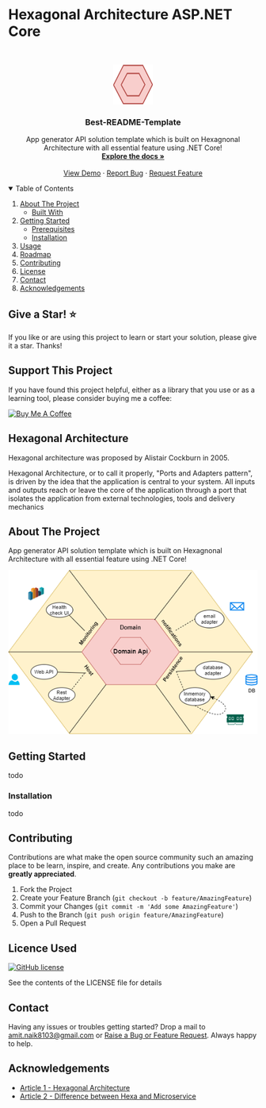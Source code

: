 # Hexagonal Architecture ASP.NET Core

<!-- PROJECT LOGO -->
<br />
<p align="center">
  <a href="https://github.com/Amitpnk/Hexagonal-architecture-ASP.NET-Core">
    <img src="img/logo.png" alt="Logo" width="80" height="80">
  </a>

  <h3 align="center">Best-README-Template</h3>

  <p align="center">
    App generator API solution template which is built on Hexagnonal Architecture with all essential feature using .NET Core!
    <br />
    <a href="https://github.com/Amitpnk/Hexagonal-architecture-ASP.NET-Core"><strong>Explore the docs »</strong></a>
    <br />
    <br />
    <a href="https://github.com/Amitpnk/Hexagonal-architecture-ASP.NET-Core">View Demo</a>
    ·
    <a href="https://github.com/Amitpnk/Hexagonal-architecture-ASP.NET-Core/issues">Report Bug</a>
    ·
    <a href="https://github.com/Amitpnk/Hexagonal-architecture-ASP.NET-Core/issues">Request Feature</a>
  </p>
</p>



<!-- TABLE OF CONTENTS -->
<details open="open">
  <summary>Table of Contents</summary>
  <ol>
    <li>
      <a href="#about-the-project">About The Project</a>
      <ul>
        <li><a href="#built-with">Built With</a></li>
      </ul>
    </li>
    <li>
      <a href="#getting-started">Getting Started</a>
      <ul>
        <li><a href="#prerequisites">Prerequisites</a></li>
        <li><a href="#installation">Installation</a></li>
      </ul>
    </li>
    <li><a href="#usage">Usage</a></li>
    <li><a href="#roadmap">Roadmap</a></li>
    <li><a href="#contributing">Contributing</a></li>
    <li><a href="#license">License</a></li>
    <li><a href="#contact">Contact</a></li>
    <li><a href="#acknowledgements">Acknowledgements</a></li>
  </ol>
</details>

## Give a Star! :star:
If you like or are using this project to learn or start your solution, please give it a star. Thanks!

## Support This Project

If you have found this project helpful, either as a library that you use or as a learning tool, please consider buying me a coffee:

<a href="https://www.buymeacoffee.com/codewithamit" target="_blank"><img src="https://www.buymeacoffee.com/assets/img/custom_images/orange_img.png" alt="Buy Me A Coffee" style="height: 41px !important;width: 174px !important" ></a>


## Hexagonal Architecture

Hexagonal architecture was proposed by Alistair Cockburn in 2005.

Hexagonal Architecture, or to call it properly, "Ports and Adapters pattern", is driven by the idea that the application is central to your system. All inputs and outputs reach or leave the core of the application through a port that isolates the application from external technologies, tools and delivery mechanics

## About The Project

App generator API solution template which is built on Hexagnonal Architecture with all essential feature using .NET Core!

![image](img/hexagonal-arch.png)

<!-- GETTING STARTED -->
## Getting Started

todo

### Installation

todo

<!-- CONTRIBUTING -->
## Contributing

Contributions are what make the open source community such an amazing place to be learn, inspire, and create. Any contributions you make are **greatly appreciated**.

1. Fork the Project
2. Create your Feature Branch (`git checkout -b feature/AmazingFeature`)
3. Commit your Changes (`git commit -m 'Add some AmazingFeature'`)
4. Push to the Branch (`git push origin feature/AmazingFeature`)
5. Open a Pull Request

<!-- LICENSE -->
## Licence Used

[![GitHub license](https://img.shields.io/badge/license-MIT-blue.svg)](https://github.com/Amitpnk/Onion-architecture-ASP.NET-Core/blob/develop/LICENSE)

See the contents of the LICENSE file for details

## Contact

Having any issues or troubles getting started? Drop a mail to amit.naik8103@gmail.com or [Raise a Bug or Feature Request](https://github.com/Amitpnk/Hexagonal-architecture-ASP.NET-Core/issues/new). Always happy to help.

<!-- ACKNOWLEDGEMENTS -->
## Acknowledgements

* [Article 1 - Hexagonal Architecture](https://dzone.com/articles/hexagonal-architecture-what-is-it-and-how-does-it)
* [Article 2 - Difference between Hexa and Microservice](https://stackoverflow.com/questions/54697026/hexagonal-architecture-and-microservices-how-do-they-fit-together)
